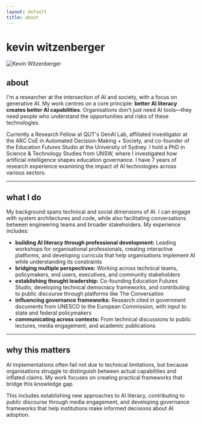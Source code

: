 ```yaml
---
layout: default
title: about
---
```


# kevin witzenberger

<div class="bio-container">
<img src="/kevin-witzenberger/assets/headshot.jpg" alt="Kevin Witzenberger" class="headshot">

<div class="bio-text">

## about
I'm a researcher at the intersection of AI and society, with a focus on generative AI. My work centres on a core principle: **better AI literacy creates better AI capabilities**. Organisations don't just need AI tools—they need people who understand the opportunities and risks of these technologies.

Currently a Research Fellow at QUT's GenAI Lab, affiliated investigator at the ARC CoE in Automated Decision-Making + Society, and co-founder of the Education Futures Studio at the University of Sydney. I hold a PhD in Science & Technology Studies from UNSW, where I investigated how artificial intelligence shapes education governance. I have 7 years of research experience examining the impact of AI technologies across various sectors.

---

## what I do

My background spans technical and social dimensions of AI. I can engage with system architectures and code, while also facilitating conversations between engineering teams and broader stakeholders. My experience includes:

* **building AI literacy through professional development:** Leading workshops for organisational professionals, creating interactive platforms, and developing curricula that help organisations implement AI while understanding its constraints
* **bridging multiple perspectives:** Working across technical teams, policymakers, end users, executives, and community stakeholders
* **establishing thought leadership:** Co-founding Education Futures Studio, developing technical democracy frameworks, and contributing to public discourse through platforms like The Conversation
* **influencing governance frameworks:** Research cited in government documents from UNESCO to the European Commission, with input to state and federal policymakers
* **communicating across contexts:** From technical discussions to public lectures, media engagement, and academic publications

---

## why this matters

AI implementations often fail not due to technical limitations, but because organisations struggle to distinguish between actual capabilities and inflated claims. My work focuses on creating practical frameworks that bridge this knowledge gap.

This includes establishing new approaches to AI literacy, contributing to public discourse through media engagement, and developing governance frameworks that help institutions make informed decisions about AI adoption.
